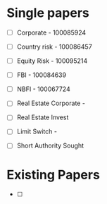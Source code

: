 # Single papers
- [ ] Corporate - 100085924
- [ ] Country risk - 100086457
- [ ] Equity Risk - 100095214
- [ ] FBI - 100084639
- [ ] NBFI - 100067724
- [ ] Real Estate Corporate - 
- [ ] Real Estate Invest

- [ ] Limit Switch - 
- [ ] Short Authority Sought

# Existing Papers
- [ ] 